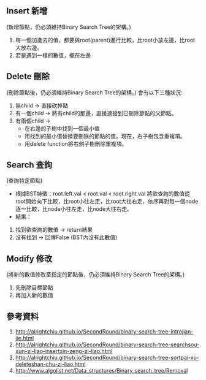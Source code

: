 Insert 新增 
---------------------------
(新增節點，仍必須維持Binary Search Tree的架構。)
1. 每一個加進去的值，都要與root(parent)進行比較，比root小放左邊，比root大放右邊。
2. 若是遇到一樣的數值，擺在左邊


Delete 刪除  
---------------------------
(刪除節點後，仍必須維持Binary Search Tree的架構。)
會有以下三種狀況:
1. 無child → 直接砍掉點
2. 有一個child → 將有child的那邊，直接連接到已刪除節點的父節點。
3. 有兩個child →
    * 在右邊的子樹中找到一個最小值
    * 用找到的最小值替換要刪除的節點的值。現在，右子樹包含重複項。
    * 用delete function將右側子樹刪除重複項。


Search 查詢 
---------------------------
(查詢特定節點)
* 根據BST特徵：root.left.val < root.val < root.right.val
將欲查詢的數值從root開始向下比較，比root小往左走，比root大往右走，依序再對每一個node逐一比較，比node小往左走，比node大往右走。
* 結果：
1. 找到欲查詢的數值 → return結果
2. 沒有找到 → 回傳False (BST內沒有此數值)


Modify 修改
---------------------------
(將新的數值修改至指定的節點後，仍必須維持Binary Search Tree的架構。)
1. 先刪除目標節點
2. 再加入新的數值


參考資料
---------------------------
1. http://alrightchiu.github.io/SecondRound/binary-search-tree-introjian-jie.html
2.	http://alrightchiu.github.io/SecondRound/binary-search-tree-searchsou-xun-zi-liao-insertxin-zeng-zi-liao.html
3.	http://alrightchiu.github.io/SecondRound/binary-search-tree-sortpai-xu-deleteshan-chu-zi-liao.html
4.	http://www.algolist.net/Data_structures/Binary_search_tree/Removal
